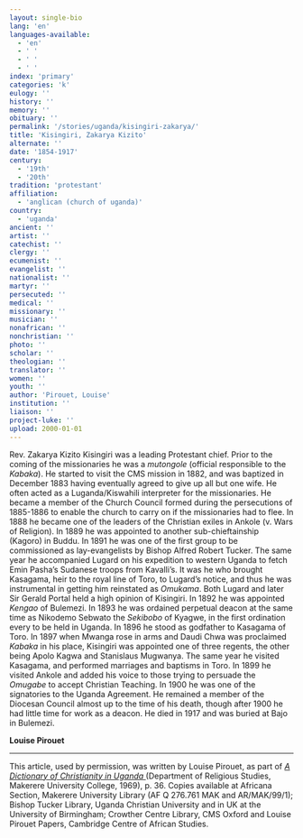 ```yaml
---
layout: single-bio
lang: 'en'
languages-available:
  - 'en'
  - ' '
  - ' '
  - ' '
index: 'primary'
categories: 'k'
eulogy: ''
history: ''
memory: ''
obituary: ''
permalink: '/stories/uganda/kisingiri-zakarya/'
title: 'Kisingiri, Zakarya Kizito'
alternate: ''
date: '1854-1917'
century:
  - '19th'
  - '20th'
tradition: 'protestant'
affiliation:
  - 'anglican (church of uganda)'
country:
  - 'uganda'
ancient: ''
artist: ''
catechist: ''
clergy: ''
ecumenist: ''
evangelist: ''
nationalist: ''
martyr: ''
persecuted: ''
medical: ''
missionary: ''
musician: ''
nonafrican: ''
nonchristian: ''
photo: ''
scholar: ''
theologian: ''
translator: ''
women: ''
youth: ''
author: 'Pirouet, Louise'
institution: ''
liaison: ''
project-luke: ''
upload: 2000-01-01
---
```



Rev. Zakarya Kizito Kisingiri was a leading Protestant  chief. Prior to the coming of the missionaries he was a *mutongole* (official responsible to the *Kabaka*). He started to visit the CMS mission in 1882, and  was baptized in December 1883 having eventually agreed to give up all but one  wife. He often acted as a Luganda/Kiswahili interpreter for the missionaries.  He became a member of the Church Council formed during the persecutions of 1885-1886  to enable the church to carry on if the missionaries had to flee. In 1888 he  became one of the leaders of the Christian exiles in Ankole (v. Wars of Religion). In  1889 he was appointed to another sub-chieftainship (Kagoro) in Buddu. In 1891  he was one of the first group to be commissioned as lay-evangelists by Bishop Alfred Robert Tucker.  The same year he accompanied Lugard on his expedition to western Uganda to  fetch Emin Pasha&rsquo;s Sudanese troops from Kavalli&rsquo;s. It was he who brought Kasagama, heir to the  royal line of Toro, to Lugard&rsquo;s notice, and thus he was instrumental in getting  him reinstated as *Omukama*. Both Lugard and later Sir Gerald Portal held a  high opinion of Kisingiri. In 1892 he was appointed *Kengao* of Bulemezi.  In 1893 he was ordained perpetual deacon at the same time as Nikodemo Sebwato the *Sekibobo* of Kyagwe, in the first ordination every to be held in Uganda. In 1896 he stood  as godfather to Kasagama of Toro. In 1897 when Mwanga rose in arms and Daudi  Chwa was proclaimed *Kabaka* in his place, Kisingiri was appointed one of  three regents, the other being Apolo Kagwa and Stanislaus Mugwanya. The same year he visited Kasagama, and  performed marriages and baptisms in Toro. In 1899 he visited Ankole and added  his voice to those trying to persuade the *Omugabe* to accept Christian  Teaching. In 1900 he was one of the signatories to the Uganda Agreement. He  remained a member of the Diocesan Council almost up to the time of his death,  though after 1900 he had little time for work as a deacon. He died in 1917 and  was buried at Bajo in Bulemezi.

**Louise Pirouet**

---

This article, used by permission, was written by Louise Pirouet, as part of *[A Dictionary of Christianity in Uganda ](pirouet-foreword.html)*(Department of Religious Studies, Makerere University College, 1969), p. 36. Copies available at Africana Section, Makerere University Library (AF Q 276.761 MAK and AR/MAK/99/1); Bishop Tucker Library, Uganda Christian University and in UK at the University of Birmingham; Crowther Centre Library, CMS Oxford and Louise Pirouet Papers, Cambridge Centre of African Studies.